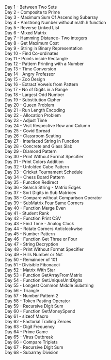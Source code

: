 Day 1 - Between Two Sets <br/>
Day 2 - Composite to Prime <br/>
Day 3 - Maximum Sum Of Ascending Subarray <br/>
Day 4 - Amstrong Number without math.h function <br/>
Day 5 - Reverse Linked List <br/>
Day 6 - Mixed Matrix <br/>
Day 7 - Hamming Distance- Two integers <br/>
Day 8 - Get Maximum Cost <br/>
Day 9 - String in Binary Representation <br />
Day 10 - Find Co-ordinates <br/>
Day 11 - Points inside Rectangle <br/>
Day 12 - Pattern Printing with a Number <br/>
Day 13 - Time Conversion <br/>
Day 14 - Angry Professor <br/>
Day 15 - Zoo Design <br/>
Day 16 - Extract Vowels from Pattern <br/>
Day 17 - No of Digits in a Range <br/>
Day 18 - Largest Odd Number<br/>
Day 19 - Substitution Cipher <br/>
Day 20 - Queen Problem <br/>
Day 21 - Run Length Encoding <br/>
Day 22 - Allocation Problem <br/>
Day 23 - Adjust Time <br/>
Day 24 - Visit Respective Row and Column <br/>
Day 25 - Covid Spread <br/>
Day 26 - Classroom Seating <br/>
Day 27 - Interlaced String in Function <br/>
Day 28 - Concrete and Glass Slab <br/>
Day 29 - Diamond Pattern <br/>
Day 30 - Print Without Format Specifier <br/>
Day 31 - Print Colors Addition <br/>
Day 32 - Unfolded Cube Pattern <br/>
Day 33 - Cricket Tournament Schedule <br/>
Day 34 - Chess Board Pattern <br/>
Day 35 - Function Redirect <br/>
Day 36 - Search String - Matrix Edges <br/>
Day 37 - Sort Digits in Sub Matrices <br/>
Day 38 - Compare without Comparison Operator <br/>
Day 39 - SubMatrix Four Same Corners <br/>
Day 40 - Function Merge Even <br/>
Day 41 - Student Rank <br>
Day 42 - Function Print CSV <br/>
Day 43 - Find Time - Analog Clock <br/>
Day 44 - Rotate Corners Anticlockwise <br/>
Day 45 - Number Pattern <br/>
Day 46 - Function Get Three or Four <br>
Day 47 - String Decryption <br>
Day 48 - Print Without Format Specifier <br>
Day 49 - Hills Number or Not <br>
Day 50 - Remainder of 101 <br>
Day 51 - Divisible Fibonacci <br>
Day 52 - Matrix With Star <br>
Day 53 - Function GetArrayFromMatrix  <br>
Day 54 - Function GetUniqueUnitDigits <br>
Day 55 - Longest Common Middle Substring <br>
Day 56 - Triangle <br>
Day 57 - Number Pattern 2 <br>
Day 58 - Token Pasting Operator <br>
Day 59 - Recursive Digit Sum <br>
Day 60 - Function GetMoneySpend <br>
Day 61 - sizeof Macro <br>
Day 62 - Factorial Trailing Zeroes <br>
Day 63 - Digit Frequency <br>
Day 64 - Prime Game <br>
Day 65 - Virus Outbreak <br>
Day 66 - Compare Triplets <br>
Day 67 - Recursive Digit Sum <br>
Day 68 - Subarray Division